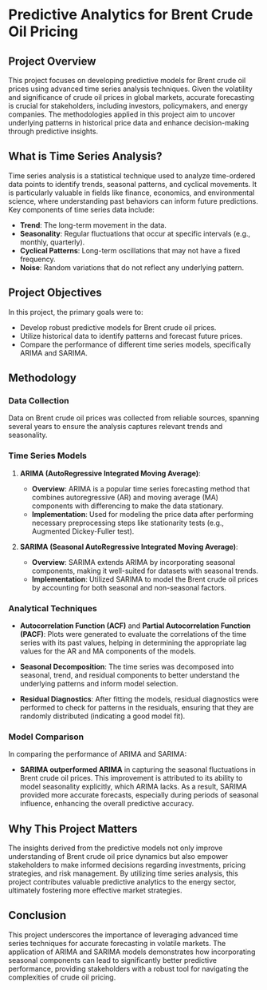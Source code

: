 # Predictive Analytics for Brent Crude Oil Pricing

## Project Overview
This project focuses on developing predictive models for Brent crude oil prices using advanced time series analysis techniques. Given the volatility and significance of crude oil prices in global markets, accurate forecasting is crucial for stakeholders, including investors, policymakers, and energy companies. The methodologies applied in this project aim to uncover underlying patterns in historical price data and enhance decision-making through predictive insights.

## What is Time Series Analysis?
Time series analysis is a statistical technique used to analyze time-ordered data points to identify trends, seasonal patterns, and cyclical movements. It is particularly valuable in fields like finance, economics, and environmental science, where understanding past behaviors can inform future predictions. Key components of time series data include:

- **Trend**: The long-term movement in the data.
- **Seasonality**: Regular fluctuations that occur at specific intervals (e.g., monthly, quarterly).
- **Cyclical Patterns**: Long-term oscillations that may not have a fixed frequency.
- **Noise**: Random variations that do not reflect any underlying pattern.

## Project Objectives
In this project, the primary goals were to:
- Develop robust predictive models for Brent crude oil prices.
- Utilize historical data to identify patterns and forecast future prices.
- Compare the performance of different time series models, specifically ARIMA and SARIMA.

## Methodology

### Data Collection
Data on Brent crude oil prices was collected from reliable sources, spanning several years to ensure the analysis captures relevant trends and seasonality.

### Time Series Models
1. **ARIMA (AutoRegressive Integrated Moving Average)**:
   - **Overview**: ARIMA is a popular time series forecasting method that combines autoregressive (AR) and moving average (MA) components with differencing to make the data stationary.
   - **Implementation**: Used for modeling the price data after performing necessary preprocessing steps like stationarity tests (e.g., Augmented Dickey-Fuller test).

2. **SARIMA (Seasonal AutoRegressive Integrated Moving Average)**:
   - **Overview**: SARIMA extends ARIMA by incorporating seasonal components, making it well-suited for datasets with seasonal trends.
   - **Implementation**: Utilized SARIMA to model the Brent crude oil prices by accounting for both seasonal and non-seasonal factors.

### Analytical Techniques
- **Autocorrelation Function (ACF)** and **Partial Autocorrelation Function (PACF)**: Plots were generated to evaluate the correlations of the time series with its past values, helping in determining the appropriate lag values for the AR and MA components of the models.
  
- **Seasonal Decomposition**: The time series was decomposed into seasonal, trend, and residual components to better understand the underlying patterns and inform model selection.

- **Residual Diagnostics**: After fitting the models, residual diagnostics were performed to check for patterns in the residuals, ensuring that they are randomly distributed (indicating a good model fit).

### Model Comparison
In comparing the performance of ARIMA and SARIMA:
- **SARIMA outperformed ARIMA** in capturing the seasonal fluctuations in Brent crude oil prices. This improvement is attributed to its ability to model seasonality explicitly, which ARIMA lacks. As a result, SARIMA provided more accurate forecasts, especially during periods of seasonal influence, enhancing the overall predictive accuracy.

## Why This Project Matters
The insights derived from the predictive models not only improve understanding of Brent crude oil price dynamics but also empower stakeholders to make informed decisions regarding investments, pricing strategies, and risk management. By utilizing time series analysis, this project contributes valuable predictive analytics to the energy sector, ultimately fostering more effective market strategies.

## Conclusion
This project underscores the importance of leveraging advanced time series techniques for accurate forecasting in volatile markets. The application of ARIMA and SARIMA models demonstrates how incorporating seasonal components can lead to significantly better predictive performance, providing stakeholders with a robust tool for navigating the complexities of crude oil pricing.

